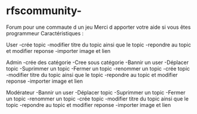 # rfscommunity-
Forum pour une commaute d un jeu 
Merci d apporter votre aide si vous êtes programmeur
Caractéristiques :

User
-crée topic 
-modifier titre du topic ainsi que le topic
-repondre au topic et modifier reponse
-importer image et lien

Admin 
-crée des catégorie 
-Cree sous catégorie 
-Bannir un user
-Déplacer topic
-Suprimmer un topic
-Fermer un topic
-renommer un topic
-crée topic 
-modifier titre du topic ainsi que le topic
-repondre au topic et modifier reponse
-importer image et lien

Modérateur
-Bannir un user
-Déplacer topic
-Suprimmer un topic
-Fermer un topic
-renommer un topic
-crée topic 
-modifier titre du topic ainsi que le topic
-repondre au topic et modifier reponse
-importer image et lien


